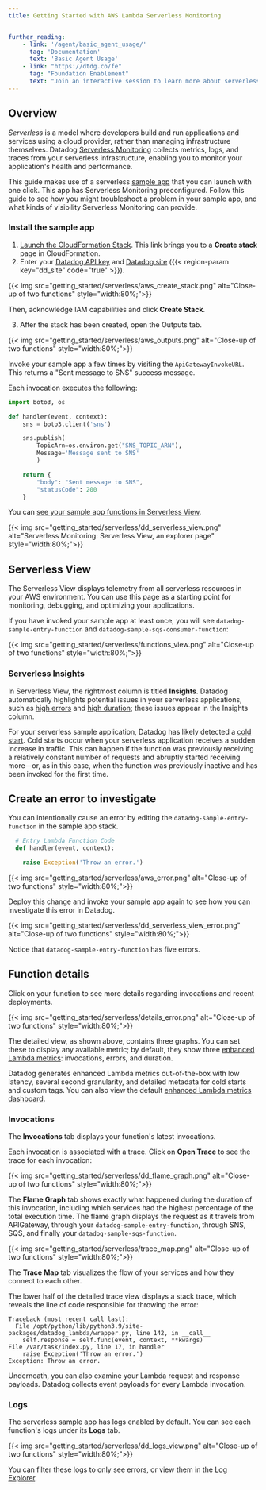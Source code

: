 ```yaml
---
title: Getting Started with AWS Lambda Serverless Monitoring


further_reading:
    - link: '/agent/basic_agent_usage/'
      tag: 'Documentation'
      text: 'Basic Agent Usage'
    - link: "https://dtdg.co/fe"
      tag: "Foundation Enablement"
      text: "Join an interactive session to learn more about serverless monitoring"
---
```


## Overview

_Serverless_ is a model where developers build and run applications and services using a cloud provider, rather than managing infrastructure themselves. Datadog [Serverless Monitoring][1] collects metrics, logs, and traces from your serverless infrastructure, enabling you to monitor your application's health and performance.

This guide makes use of a serverless [sample app][2] that you can launch with one click. This app has Serverless Monitoring preconfigured. Follow this guide to see how you might troubleshoot a problem in your sample app, and what kinds of visibility Serverless Monitoring can provide.

### Install the sample app

1. [Launch the CloudFormation Stack][3]. This link brings you to a **Create stack** page in CloudFormation.
2. Enter your [Datadog API key][4] and [Datadog site][5] ({{< region-param key="dd_site" code="true" >}}).

  {{< img src="getting_started/serverless/aws_create_stack.png" alt="Close-up of two functions" style="width:80%;">}}

   Then, acknowledge IAM capabilities and click **Create Stack**.

3. After the stack has been created, open the Outputs tab.

  {{< img src="getting_started/serverless/aws_outputs.png" alt="Close-up of two functions" style="width:80%;">}}

  Invoke your sample app a few times by visiting the `ApiGatewayInvokeURL`. This returns a "Sent message to SNS" success message.

Each invocation executes the following:

```python
import boto3, os

def handler(event, context):
    sns = boto3.client('sns')

    sns.publish(
        TopicArn=os.environ.get("SNS_TOPIC_ARN"),
        Message='Message sent to SNS'
        )

    return {
        "body": "Sent message to SNS",
        "statusCode": 200
    }
```

You can [see your sample app functions in Serverless View][6].

{{< img src="getting_started/serverless/dd_serverless_view.png" alt="Serverless Monitoring: Serverless View, an explorer page" style="width:80%;">}}

## Serverless View

The Serverless View displays telemetry from all serverless resources in your AWS environment. You can use this page as a starting point for monitoring, debugging, and optimizing your applications.

If you have invoked your sample app at least once, you will see `datadog-sample-entry-function` and `datadog-sample-sqs-consumer-function`:

{{< img src="getting_started/serverless/functions_view.png" alt="Close-up of two functions" style="width:80%;">}}

### Serverless Insights
In Serverless View, the rightmost column is titled **Insights**. Datadog automatically highlights potential issues in your serverless applications, such as [high errors][7] and [high duration][8]; these issues appear in the Insights column.

For your serverless sample application, Datadog has likely detected a [cold start][9]. Cold starts occur when your serverless application receives a sudden increase in traffic. This can happen if the function was previously receiving a relatively constant number of requests and abruptly started receiving more—or, as in this case, when the function was previously inactive and has been invoked for the first time.

## Create an error to investigate

You can intentionally cause an error by editing the `datadog-sample-entry-function` in the sample app stack.

```python
  # Entry Lambda Function Code
  def handler(event, context):

    raise Exception('Throw an error.')
```

{{< img src="getting_started/serverless/aws_error.png" alt="Close-up of two functions" style="width:80%;">}}


Deploy this change and invoke your sample app again to see how you can investigate this error in Datadog.

{{< img src="getting_started/serverless/dd_serverless_view_error.png" alt="Close-up of two functions" style="width:80%;">}}

Notice that `datadog-sample-entry-function` has five errors.

## Function details
Click on your function to see more details regarding invocations and recent deployments.

{{< img src="getting_started/serverless/details_error.png" alt="Close-up of two functions" style="width:80%;">}}

The detailed view, as shown above, contains three graphs. You can set these to display any available metric; by default, they show three [enhanced Lambda metrics][10]: invocations, errors, and duration.

Datadog generates enhanced Lambda metrics out-of-the-box with low latency, several second granularity, and detailed metadata for cold starts and custom tags. You can also view the default [enhanced Lambda metrics dashboard][11].


### Invocations
The **Invocations** tab displays your function's latest invocations.

Each invocation is associated with a trace. Click on **Open Trace** to see the trace for each invocation:

{{< img src="getting_started/serverless/dd_flame_graph.png" alt="Close-up of two functions" style="width:80%;">}}

The **Flame Graph** tab shows exactly what happened during the duration of this invocation, including which services had the highest percentage of the total execution time. The flame graph displays the request as it travels from APIGateway, through your `datadog-sample-entry-function`, through SNS, SQS, and finally your `datadog-sample-sqs-function`.

{{< img src="getting_started/serverless/trace_map.png" alt="Close-up of two functions" style="width:80%;">}}

The **Trace Map** tab visualizes the flow of your services and how they connect to each other.

The lower half of the detailed trace view displays a stack trace, which reveals the line of code responsible for throwing the error:

```
Traceback (most recent call last):
  File /opt/python/lib/python3.9/site-packages/datadog_lambda/wrapper.py, line 142, in __call__
    self.response = self.func(event, context, **kwargs)
File /var/task/index.py, line 17, in handler
    raise Exception('Throw an error.')
Exception: Throw an error.
```

Underneath, you can also examine your Lambda request and response payloads. Datadog collects event payloads for every Lambda invocation.

### Logs

The serverless sample app has logs enabled by default. You can see each function's logs under its **Logs** tab.

{{< img src="getting_started/serverless/dd_logs_view.png" alt="Close-up of two functions" style="width:80%;">}}

You can filter these logs to only see errors, or view them in the [Log Explorer][12].


[1]: /serverless
[2]: https://github.com/DataDog/serverless-sample-app
[3]: https://console.aws.amazon.com/cloudformation/home#/stacks/create/review?stackName=datadog-serverless-sample-app&templateURL=https://datadog-cloudformation-template.s3.amazonaws.com/aws/serverless-sample-app/latest.yaml
[4]: https://app.datadoghq.com/organization-settings/api-keys
[5]: https://docs.datadoghq.com/getting_started/site
[6]: https://app.datadoghq.com/functions?cloud=aws&text_search=datadog-serverless-sample-app
[7]: https://docs.datadoghq.com/serverless/guide/insights/#high-errors
[8]: https://docs.datadoghq.com/serverless/guide/insights/#high-duration
[9]: https://docs.datadoghq.com/serverless/guide/insights/#cold-starts
[10]: https://docs.datadoghq.com/serverless/enhanced_lambda_metrics
[11]: https://app.datadoghq.com/screen/integration/30306?_gl=1*19700i3*_ga*OTk0Mjg4Njg4LjE2NDIwOTM2OTY.*_ga_KN80RDFSQK*MTY0OTI3NzAyMC4xNTAuMS4xNjQ5MjgzMjI1LjA.
[12]: https://docs.datadoghq.com/logs/explorer/
